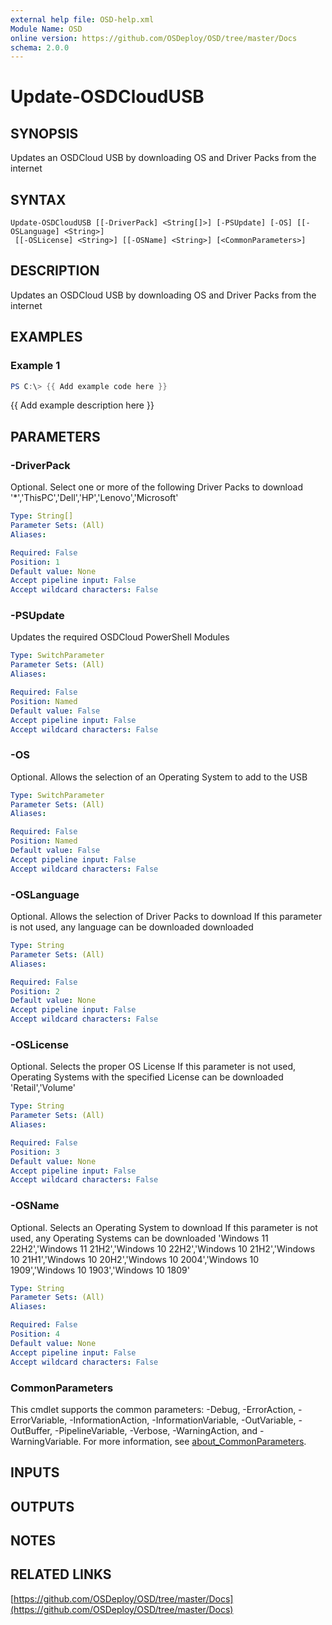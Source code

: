 ```yaml
---
external help file: OSD-help.xml
Module Name: OSD
online version: https://github.com/OSDeploy/OSD/tree/master/Docs
schema: 2.0.0
---
```


# Update-OSDCloudUSB

## SYNOPSIS
Updates an OSDCloud USB by downloading OS and Driver Packs from the internet

## SYNTAX

```
Update-OSDCloudUSB [[-DriverPack] <String[]>] [-PSUpdate] [-OS] [[-OSLanguage] <String>]
 [[-OSLicense] <String>] [[-OSName] <String>] [<CommonParameters>]
```

## DESCRIPTION
Updates an OSDCloud USB by downloading OS and Driver Packs from the internet

## EXAMPLES

### Example 1
```powershell
PS C:\> {{ Add example code here }}
```

{{ Add example description here }}

## PARAMETERS

### -DriverPack
Optional.
Select one or more of the following Driver Packs to download
'*','ThisPC','Dell','HP','Lenovo','Microsoft'

```yaml
Type: String[]
Parameter Sets: (All)
Aliases:

Required: False
Position: 1
Default value: None
Accept pipeline input: False
Accept wildcard characters: False
```

### -PSUpdate
Updates the required OSDCloud PowerShell Modules

```yaml
Type: SwitchParameter
Parameter Sets: (All)
Aliases:

Required: False
Position: Named
Default value: False
Accept pipeline input: False
Accept wildcard characters: False
```

### -OS
Optional.
Allows the selection of an Operating System to add to the USB

```yaml
Type: SwitchParameter
Parameter Sets: (All)
Aliases:

Required: False
Position: Named
Default value: False
Accept pipeline input: False
Accept wildcard characters: False
```

### -OSLanguage
Optional.
Allows the selection of Driver Packs to download
If this parameter is not used, any language can be downloaded downloaded

```yaml
Type: String
Parameter Sets: (All)
Aliases:

Required: False
Position: 2
Default value: None
Accept pipeline input: False
Accept wildcard characters: False
```

### -OSLicense
Optional.
Selects the proper OS License
If this parameter is not used, Operating Systems with the specified License can be downloaded
'Retail','Volume'

```yaml
Type: String
Parameter Sets: (All)
Aliases:

Required: False
Position: 3
Default value: None
Accept pipeline input: False
Accept wildcard characters: False
```

### -OSName
Optional.
Selects an Operating System to download
If this parameter is not used, any Operating Systems can be downloaded
'Windows 11 22H2','Windows 11 21H2','Windows 10 22H2','Windows 10 21H2','Windows 10 21H1','Windows 10 20H2','Windows 10 2004','Windows 10 1909','Windows 10 1903','Windows 10 1809'

```yaml
Type: String
Parameter Sets: (All)
Aliases:

Required: False
Position: 4
Default value: None
Accept pipeline input: False
Accept wildcard characters: False
```

### CommonParameters
This cmdlet supports the common parameters: -Debug, -ErrorAction, -ErrorVariable, -InformationAction, -InformationVariable, -OutVariable, -OutBuffer, -PipelineVariable, -Verbose, -WarningAction, and -WarningVariable. For more information, see [about_CommonParameters](http://go.microsoft.com/fwlink/?LinkID=113216).

## INPUTS

## OUTPUTS

## NOTES

## RELATED LINKS

[https://github.com/OSDeploy/OSD/tree/master/Docs](https://github.com/OSDeploy/OSD/tree/master/Docs)


